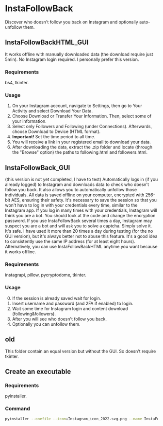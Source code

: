 # InstaFollowBack

Discover who doesn't follow you back on Instagram and optionally auto-unfollow them.

## InstaFollowBackHTML_GUI
It works offline with manually downloaded data (the download require just 5min). No Instagram login required. I personally prefer this version.

### Requirements
bs4, tkinter.

### Usage
 1. On your Instagram account, navigate to Settings, then go to Your Activity and select Download Your Data.
 2. Choose Download or Transfer Your Information. Then, select some of your information.
 3. Select only Followers and Following (under Connections). Afterwards, choose Download to Device (HTML format).
 4. **Important!** Set the time period to all time.
 5. You will receive a link in your registered email to download your data.
 6. After downloading the data, extract the .zip folder and locate (through the "Browse" option) the paths to following.html and followers.html.

## InstaFollowBack_GUI
(this version is not yet completed, I have to test)
Automatically logs in (if you already logged) to Instagram and downloads data to check who doesn't follow you back. It also allows you to automatically unfollow those individuals.
All data is saved offline on your computer, encrypted with 256-bit AES, ensuring their safety. It's necessary to save the session so that you won't have to log in with your credentials every time, similar to the Instagram app. If you log in many times with your credentials, Instagram will think you are a bot. You should look at the code and change the encryption password. 
If you use InstaFollowBack several times a day, Instagram may suspect you are a bot and will ask you to solve a captcha. Simply solve it. It's safe. I have used it more than 20 times a day during testing (for the no GUI version), but it's always better not to abuse this feature. It's a good idea to consistently use the same IP address (for at least eight hours). Alternatively, you can use InstaFollowBackHTML anytime you want because it works offline.

### Requirements
instagrapi, pillow, pycryptodome, tkinter.

### Usage
 0. If the session is already saved wait for login.
 1. Insert username and password (and 2FA if enabled) to login.
 2. Wait some time for Instagram login and content download (following&followers).
 3. After you will see who doesn't follow you back.
 4. Optionally you can unfollow them.

## old
This folder contain an equal version but without the GUI. So doesn't require tkinter.

## Create an executable

### Requirements
pyinstaller.

### Command
```bash
pyinstaller --onefile --icon=Instagram_icon_2022.svg.png --name InstaFollowBackHTML_GUI InstaFollowBackHTML_GUI.py
```
